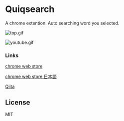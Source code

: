 # Quiqsearch
A chrome extention. Auto searching word you selected.

![top.gif](https://qiita-image-store.s3.amazonaws.com/0/222473/0e11e2cf-9ea7-b22f-fd6e-5733e9e9c3f1.gif)

![youtube.gif](https://qiita-image-store.s3.amazonaws.com/0/222473/a5369cbd-21a0-773f-9b21-45ab51c905c0.gif)

### Links

[chrome web store](https://chrome.google.com/webstore/detail/quiqserch/aemnbkipehpanmmiicmofabkfllcmajj)

[chrome web store 日本語](https://chrome.google.com/webstore/detail/quiqserch/aemnbkipehpanmmiicmofabkfllcmajj?hl=ja)

[Qiita](https://qiita.com/SlaineTroyard/items/365bc9b0bec2c23d595e)

## License
MIT
